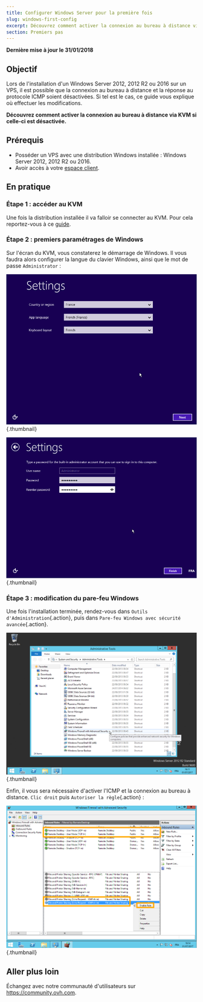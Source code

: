 ```yaml
---
title: Configurer Windows Server pour la première fois
slug: windows-first-config
excerpt: Découvrez comment activer la connexion au bureau à distance via KVM si celle-ci est désactivée
section: Premiers pas
---
```


**Dernière mise à jour le 31/01/2018**

## Objectif

Lors de l'installation d'un Windows Server 2012, 2012 R2 ou 2016 sur un VPS, il est possible que la connexion au bureau à distance et la réponse au protocole ICMP soient désactivées. Si tel est le cas, ce guide vous explique où effectuer les modifications.

**Découvrez comment activer la connexion au bureau à distance via KVM si celle-ci est désactivée.**

## Prérequis

- Posséder un VPS avec une distribution Windows installée : Windows Server 2012, 2012 R2 ou 2016.
- Avoir accès à votre [espace client](https://www.ovh.com/auth/?action=gotomanager).


## En pratique

### Étape 1 : accéder au KVM

Une fois la distribution installée il va falloir se connecter au KVM. Pour cela reportez-vous à ce [guide](https://docs.ovh.com/ca/fr/vps/utilisation-kvm-sur-vps/).

### Étape 2 : premiers paramétrages de Windows

Sur l'écran du KVM, vous constaterez le démarrage de Windows. Il vous faudra alors configurer la langue du clavier Windows, ainsi que le mot de passe `Administrator` :

![Choix de la langue](images/windows2.png){.thumbnail}

![Mot de passe](images/windows3.png){.thumbnail}

### Étape 3 : modification du pare-feu Windows

Une fois l'installation terminée, rendez-vous dans `Outils d'Administration`{.action}, puis dans `Pare-feu Windows avec sécurité avancée`{.action}.

![Admin](images/windows4.png){.thumbnail}

Enfin, il vous sera nécessaire d'activer l'ICMP et la connexion au bureau à distance. `Clic droit` puis `Autoriser la règle`{.action} :

![Active](images/windows5.png){.thumbnail}


## Aller plus loin

Échangez avec notre communauté d'utilisateurs sur <https://community.ovh.com>.